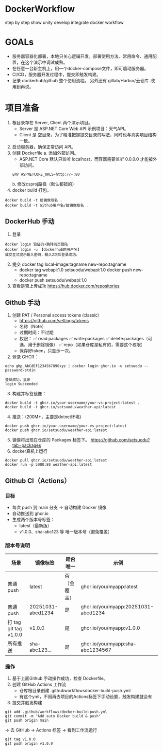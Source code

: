 # DockerWorkflow
step by step show unity develop integrate docker workflow

# GOALs

- 服务器容器化部署，本地只关心逻辑开发。部署使用方法、常用命令、通用配置，在这个演示中调试成熟。
- 在任意一台新主机上，用一个docker-compose文件，即可启动服务器。
- CI/CD，服务器开发过程中，提交即触发构建。
- 记录 dockerhub/github 整个使用流程。 另外还有 gitlab/Harbor/云仓库..使用到再说。

# 项目准备

1. 根目录存在 Server, Client 两个演示项目。
	- Server 是 ASP.NET Core Web API 示例项目：天气API。
	- Client 是 空目录，为了精准把握提交目录的写法，同时也与真实项目结构一致。
2. 启动服务器，确保正常访问 API。
3. 创建 Dockerfile
	a. 添加外部访问。
	- ASP.NET Core 默认只监听 localhost，而容器需要监听 0.0.0.0 才能被外部访问。
	```
	ENV ASPNETCORE_URLS=http://+:80
	```
	b. 修改csproj路径（默认都错的）
4. docker build 打包。
```
docker build -t 给镜像取名 .
docker build -t Github用户名/给镜像取名 .
```

## DockerHub 手动

1. 登录
```
docker login 验证码+跳转网页登陆
docker login -u 【dockerhub的用户名】
或交互式提示输入密码，输入2次后登录成功。
```
2. 提交
docker tag local-image:tagname new-repo:tagname
	- docker tag webapi:1.0 setsuodu/webapi:1.0
docker push new-repo:tagname
	- docker push setsuodu/webapi:1.0
3. 查看是否上传成功
https://hub.docker.com/repositories

## Github 手动

1. 创建 PAT / Personal access tokens (classic)
	- https://github.com/settings/tokens
	- 名称（Note）
	- 过期时间：不过期
	- 权限：
	✅ read:packages
	✅ write:packages
	✅ delete:packages（可选，用于删除镜像）
	✅ repo（如果仓库是私有的，需要这个权限）
	- 保存好token，只显示一次。
2. 登录 GHCR：
```
echo ghp_AbCdEf1234567890xyz | docker login ghcr.io -u setsuodu --password-stdin

登陆成功，显示
login Succeeded
```
3. 构建并标签镜像：
```
docker build -t ghcr.io/your-username/your-vs-project:latest .
docker build -t ghcr.io/setsuodu/weather-api:latest .
```
4. 推送：(200M+，主要是dotnet环境)
```
docker push ghcr.io/your-username/your-vs-project:latest
docker push ghcr.io/setsuodu/weather-api:latest
```
5. 镜像将出现在仓库的 Packages 标签下。
https://github.com/setsuodu?tab=packages
6. docker真机上运行
```
docker pull ghcr.io/setsuodu/weather-api:latest
docker run -p 5000:80 weather-api:latest
```

## Github CI（Actions）

### 目标

- 每次 push 到 main 分支 → 自动构建 Docker 镜像
- 自动推送到 ghcr.io
- 生成两个版本号标签：
	- latest（最新版）
	- v1.0.0、sha-abc123 等 唯一版本号（避免覆盖）

### 版本号说明

| 场景 | 镜像标签 | 是否唯一 | 示例 |
|-----|---------|---------|-----|
| 普通 push | latest | 否（会覆盖） | ghcr.io/you/myapp:latest |
| 普通 push | 20251031-abcd1234 | 是 | ghcr.io/you/myapp:20251031-abcd1234 |
| 打 tag git tag v1.0.0 | v1.0.0 | 是 | ghcr.io/you/myapp:v1.0.0 |
| 所有推送 | sha-abc123... | 是 | ghcr.io/you/myapp:sha-abc1234567 |

### 操作

1. 基于上面Github 手动操作成功，检查 Dockerfile。
2. 创建 GitHub Actions 工作流
	- 仓库根目录创建 .githubworkflowsdocker-build-push.yml
	- 有这个yml，不用再去项目的Actions标签下手动设置，触发构建就会有
3. 提交并触发构建
```
git add .github/workflows/docker-build-push.yml
git commit -m "Add auto Docker build & push"
git push origin main
```
→ 去 GitHub → Actions 标签 → 看到工作流运行
```
git tag v1.0.0
git push origin v1.0.0
```
